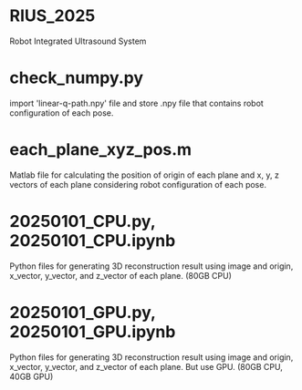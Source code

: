 # RIUS_2025
Robot Integrated Ultrasound System

# check_numpy.py
import 'linear-q-path.npy' file and store .npy file that contains robot configuration of each pose.

# each_plane_xyz_pos.m
Matlab file for calculating the position of origin of each plane and x, y, z vectors of each plane considering robot configuration of each pose.

# 20250101_CPU.py, 20250101_CPU.ipynb
Python files for generating 3D reconstruction result using image and origin, x_vector, y_vector, and z_vector of each plane. (80GB CPU)

# 20250101_GPU.py, 20250101_GPU.ipynb
Python files for generating 3D reconstruction result using image and origin, x_vector, y_vector, and z_vector of each plane. But use GPU. (80GB CPU, 40GB GPU)
